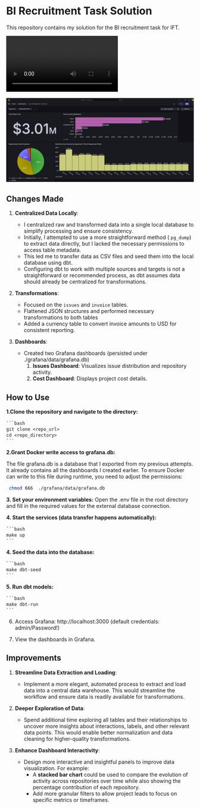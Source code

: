 # BI Recruitment Task Solution

This repository contains my solution for the BI recruitment task for IFT.

![Repartition of issues Dashbaord](media/screen-recording1.mp4)

![Cost Management Overview Dashbaord](media/screenshot1.png)



## Changes Made

1. **Centralized Data Locally**:
   - I centralized raw and transformed data into a single local database to simplify processing and ensure consistency.
   - Initially, I attempted to use a more straightforward method ( `pg_dump`) to extract data directly, but I lacked the necessary permissions to access table metadata.
   - This led me to transfer data as CSV files and seed them into the local database using dbt.
   - Configuring dbt to work with multiple sources and targets is not a straightforward or recommended process, as dbt assumes data should already be centralized for transformations.

2. **Transformations**:
   - Focused on the `issues` and `invoice` tables.
   - Flattened JSON structures and performed necessary transformations to both tables
   - Added a currency table to convert invoice amounts to USD for consistent reporting.

3. **Dashboards**:
   - Created two Grafana dashboards (persisted under ./grafana/data/grafana.db)
     1. **Issues Dashboard**: Visualizes issue distribution and repository activity.
     2. **Cost Dashboard**: Displays project cost details.

## How to Use

**1.Clone the repository and navigate to the directory:**

    ```bash
    git clone <repo_url>
    cd <repo_directory>
    ```

**2.Grant Docker write access to  grafana.db:**

The file grafana.db is a database that I exported from my previous attempts. It already contains all the dashboards I created earlier. To ensure Docker can write to this file during runtime, you need to adjust the permissions:

```bash
 chmod 666  ./grafana/data/grafana.db
 ```

**3.  Set your environment variables:**
    Open the .env file in the root directory and fill in the required values for the external database connection.

**4.  Start the services (data transfer happens automatically):**

    ```bash
    make up
    ```

**4.  Seed the data into the database:**

    ```bash
    make dbt-seed
    ```

**5.  Run dbt models:**

    ```bash
    make dbt-run
    ```

6.  Access Grafana: http://localhost:3000 (default credentials: admin/Password!)

7.  View the dashboards in Grafana.


## Improvements

1. **Streamline Data Extraction and Loading**:
   - Implement a more elegant, automated process to extract and load data into a central data warehouse. This would streamline the workflow and ensure data is readily available for transformations.

2. **Deeper Exploration of Data**:
   - Spend additional time exploring all tables and their relationships to uncover more insights about interactions, labels, and other relevant data points. This would enable better normalization and data cleaning for higher-quality transformations.

3. **Enhance Dashboard Interactivity**:
   - Design more interactive and insightful panels to improve data visualization. For example:
     - A **stacked bar chart** could be used to compare the evolution of activity across repositories over time while also showing the percentage contribution of each repository.
     - Add more granular filters to allow project leads to focus on specific metrics or timeframes.
